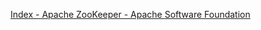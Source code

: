 [Index - Apache ZooKeeper - Apache Software Foundation](https://cwiki.apache.org/confluence/display/ZOOKEEPER)

